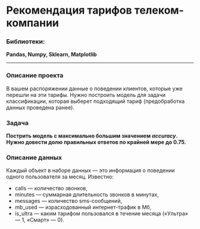 # Рекомендация тарифов телеком-компании

### Библиотеки:
**Pandas, Numpy, Sklearn, Matplotlib**

---
### Описание проекта
В вашем распоряжении данные о поведении клиентов, которые уже перешли на эти тарифы.
Нужно построить модель для задачи классификации, которая выберет подходящий тариф (предобработка данных проведена ранее).

### Задача
**Пострить модель с максимально большим значением *accuracy*. Нужно довести долю правильных ответов по крайней мере до 0.75.**

### Описание данных

Каждый объект в наборе данных — это информация о поведении одного пользователя за месяц. Известно:
- сalls — количество звонков,
- minutes — суммарная длительность звонков в минутах,
- messages — количество sms-сообщений,
- mb_used — израсходованный интернет-трафик в Мб,
- is_ultra — каким тарифом пользовался в течение месяца («Ультра» — 1, «Смарт» — 0).
